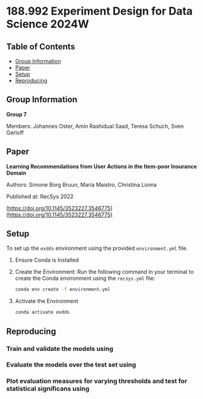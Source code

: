 # 188.992 Experiment Design for Data Science 2024W

## Table of Contents
- [Group Information](#group-information)
- [Paper](#paper)
- [Setup](#setup)
- [Reproducing](#reproducing)


## Group Information
**Group 7**

Members: Johannes Oster, Amin Rashidual Saad, Teresa Schuch, Sven Gerloff

## Paper
**Learning Recommendations from User Actions in the Item-poor Insurance Domain**

Authors: Simone Borg Bruun, Maria Maistro, Christina Lioma  

Published at: RecSys 2022

[https://doi.org/10.1145/3523227.3546775](https://doi.org/10.1145/3523227.3546775)

## Setup

To set up the `exdds` environment using the provided `environment.yml` file.

1. Ensure Conda is Installed

2. Create the Environment: Run the following command in your terminal to create the Conda environment using the `recsys.yml` file:

   ```bash
   conda env create -f environment.yml

3. Activate the Environment

   ```bash
   conda activate exdds

## Reproducing

### Train and validate the models using

### Evaluate the models over the test set using

### Plot evaluation measures for varying thresholds and test for statistical significans using
